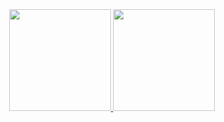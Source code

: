 

<div align="center">
  <a href="https://github.com/italojonathan">
  <img height="180em" src="https://github-readme-stats.vercel.app/api?username=italojonathan&show_icons=true&theme=tokyonight&include_all_commits=true&count_private=true"/> <img height="180em" src="https://github-readme-stats.vercel.app/api/top-langs/?username=italojonathan&layout=compact&langs_count=7&theme=tokyonight"/>
</div>

